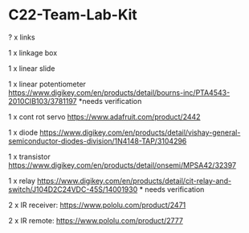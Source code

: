 # C22-Team-Lab-Kit

  ? x links
  
  1 x linkage box
  
  1 x linear slide
  
  1 x linear potentiometer https://www.digikey.com/en/products/detail/bourns-inc/PTA4543-2010CIB103/3781197  *needs verification
  
  1 x cont rot servo https://www.adafruit.com/product/2442
  
  1 x diode https://www.digikey.com/en/products/detail/vishay-general-semiconductor-diodes-division/1N4148-TAP/3104296
  
  1 x transistor https://www.digikey.com/en/products/detail/onsemi/MPSA42/32397
  
  1 x relay https://www.digikey.com/en/products/detail/cit-relay-and-switch/J104D2C24VDC-45S/14001930  * needs verification
  
  2 x IR receiver: https://www.pololu.com/product/2471 

  2 x IR remote: https://www.pololu.com/product/2777
